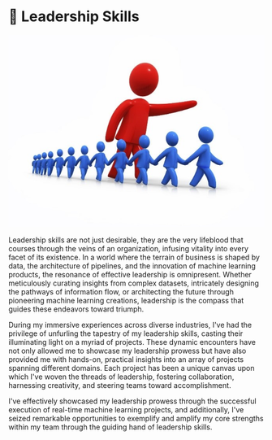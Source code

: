 # 🦸 Leadership Skills 

![](https://github.com/ddthang86/Skill_images/blob/main/Leadership.jpg)

Leadership skills are not just desirable, they are the very lifeblood that courses through the veins of an organization, infusing vitality into every facet of its existence. In a world where the terrain of business is shaped by data, the architecture of pipelines, and the innovation of machine learning products, the resonance of effective leadership is omnipresent. Whether meticulously curating insights from complex datasets, intricately designing the pathways of information flow, or architecting the future through pioneering machine learning creations, leadership is the compass that guides these endeavors toward triumph. 

During my immersive experiences across diverse industries, I've had the privilege of unfurling the tapestry of my leadership skills, casting their illuminating light on a myriad of projects. These dynamic encounters have not only allowed me to showcase my leadership prowess but have also provided me with hands-on, practical insights into an array of projects spanning different domains. Each project has been a unique canvas upon which I've woven the threads of leadership, fostering collaboration, harnessing creativity, and steering teams toward accomplishment.

I've effectively showcased my leadership prowess through the successful execution of real-time machine learning projects, and additionally, I've seized remarkable opportunities to exemplify and amplify my core strengths within my team through the guiding hand of leadership skills.
